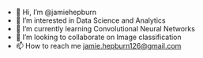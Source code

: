 - 👋 Hi, I’m @jamiehepburn
- 👀 I’m interested in Data Science and Analytics
- 🌱 I’m currently learning Convolutional Neural Networks
- 💞️ I’m looking to collaborate on Image classification
- 📫 How to reach me jamie.hepburn126@gmail.com

<!---
jamiehepburn/jamiehepburn is a ✨ special ✨ repository because its `README.md` (this file) appears on your GitHub profile.
You can click the Preview link to take a look at your changes.
--->

